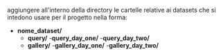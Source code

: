 aggiungere all'interno della directory le cartelle relative ai datasets che si intedono usare per il progetto nella forma:


- **nome_dataset/**
  - **query/**
    -**query_day_one/**
    -**query_day_two/**
  - **gallery/**
    -**gallery_day_one/**
    -**gallery_day_two/**
